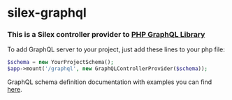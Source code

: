 # silex-graphql

### This is a Silex controller provider to [PHP GraphQL Library](http://github.com/youshido/graphql/)

To add GraphQL server to your project, just add these lines to your php file: 

```php
$schema = new YourProjectSchema();
$app->mount('/graphql', new GraphQLControllerProvider($schema));
```

GraphQL schema definition documentation with examples you can find [here](http://github.com/youshido/graphql/).
